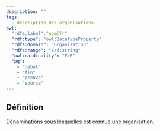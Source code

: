 ```yaml
---
description: ""
tags:
  - description des organisations
owl:
  "rdfs:label":"nom@fr"
  "rdf:type": "owl:DatatypeProperty"
  "rdfs:domain": "Organisation"
  "rdfs:range": "xsd:string"
  "owl:cardinality": "F/R"
  "pq":
    - "début"
    - "fin"
    - "preuve"
    - "source"
---
```


<OntologyTable frontMatter={frontMatter}/>

## Définition

Dénominations sous lesquelles est connue une organisation.
